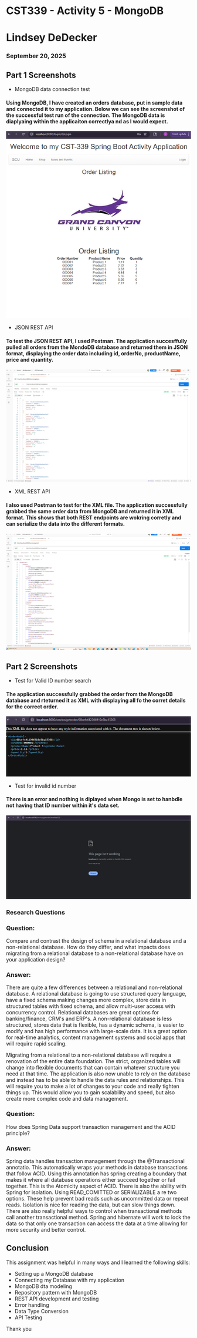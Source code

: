 # CST339 - Activity 5 - MongoDB
# Lindsey DeDecker
### September 20, 2025



## Part 1  Screenshots


- MongoDB data connection test
#### Using MongoDB, I have created an orders database, put in sample data and connected it to my application.  Below we can see the screenshot of the successful test run of the connection. The MongoDB data is diaplyaing within the applicaiton correctlya nd as I would expect. 
![Test 1](./first.png)

- JSON REST API
#### To test the JSON REST API, I used Postman.  The application succesffully pulled all orders from the MondoDB database and returned them in JSON format, displaying the order data including id, orderNo, productName, price and quantity.
![Test 1](./json.png)

- XML REST API
#### I also used Postman to test for the XML file.  The application successfully grabbed the same order data from MongoDB and returned it in XML format.  This shows that both REST endpoints are wokring corretly and can serialize the data into the different formats. 
![Test 1](./xml.png)

## Part 2 Screenshots

-  Test for Valid ID number search 
####  The application successfully grabbed the order from the MongoDB database and rteturned it as XML with displaying all fo the corret details for the correct order. 
![Test 6](./getbyid.png)

- Test for invalid id number
####  There is an error and nothing is diplayed when Mongo is set to hanbdle not having that ID number within it's data set.   
![Test 7](./invalid.png)




### Research Questions
### Question: 
Compare and contrast the design of schema in a relational database and a non-relational database. How do they differ, and what impacts does migrating from a relational database to a non-relational database have on your application design?

### Answer:
There are quite a few differences between a relational and non-relational database.  A relational database is going to use structured query language, have a fixed schema making changes more complex, store data in structured tables with fixed schema, and allow multi-user access with concurrency control.  Relational databases are great options for banking/finance, CRM's and ERP's.  A non-relational database is less structured, stores data that is flexible, has a dynamic schema, is easier to modify and has high performance with large-scale data.  It is a great option for real-time analytics, content management systems and social apps that will require rapid scaling.  

 

Migrating from a relational to a non-relational database will require a renovation of the entire data foundation.  The strict, organized tables will change into flexible documents that can contain whatever structure you need at that time.  The application is also now unable to rely on the database and instead has to be able to handle the data rules and relationships.  This will require you to make a lot of changes to your code and really tighten things up.  This would allow you to gain scalability and speed, but also create more complex code and data management. 

### Question:
How does Spring Data support transaction management and the ACID principle?

### Answer:
Spring data handles transaction management through the @Transactional annotatio.  This automatically wraps your methods in database transactions that follow ACID.  Using this annotation has spring creating a boundary that makes it where all database operations either succeed together or fail together.  This is the Atomicity aspect of ACID.  There is also the ability with Spring for isolation.  Using READ_COMITTED or SERIALIZABLE a re two options.  These help prevent bad reads such as uncommitted data or repeat reads.  Isolation is nice for reading the data, but can slow things down.  There are also really helpful ways to control when transactional methods call another transactional method.  Spring and hibernate will work to lock the data so that only one transaction can access the data at a time allowing for more security and better control.


## Conclusion

This assignment was helpful in many ways and I learned the following skills:

- Setting up a MongoDB database
- Connecting my Database with my application
- MongoDB dta modeling
- Repository pattern with MongoDB
- REST API development and testing
- Error handling
- Data Type Conversion
- API Testing

Thank you